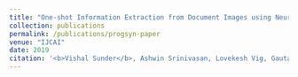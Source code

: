 ```yaml
---
title: "One-shot Information Extraction from Document Images using Neuro-Deductive Program Synthesis"
collection: publications
permalink: /publications/progsyn-paper
venue: "IJCAI"
date: 2019
citation: '<b>Vishal Sunder</b>, Ashwin Srinivasan, Lovekesh Vig, Gautam Shroff, Rohit Rahul. <i>The 14th International Workshop on Neural-Symbolic Learning and Reasoning at IJCAI 2019</i>.'
---  
```

